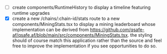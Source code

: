 - [ ] create components/RuntimeHistory to display a timeline featuring runtime upgrades
- [x] create a new /chains/:chain-id/stats route to a new components/MiningStats.tsx to display a mining leaderboard whose implementation can be derived from https://github.com/qsafe-af/qsafe.af/blob/main/src/components/MiningStats.tsx. the styling should of course match this application rather than the source and feel free to improve the implementation if you see opportunities to do so.
